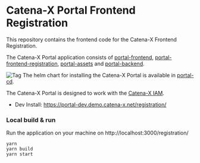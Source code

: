 # Catena-X Portal Frontend Registration

This repository contains the frontend code for the Catena-X Frontend Registration.

The Catena-X Portal application consists of [portal-frontend](https://github.com/eclipse-tractusx/portal-frontend),
[portal-frontend-registration](https://github.com/eclipse-tractusx/portal-frontend-registration), [portal-assets](https://github.com/eclipse-tractusx/portal-assets) and [portal-backend](https://github.com/eclipse-tractusx/portal-backend).

![Tag](https://img.shields.io/static/v1?label=&message=LeadingRepository&color=green&style=flat) The helm chart for installing the Catena-X Portal is available in [portal-cd](https://github.com/eclipse-tractusx/portal-cd).

The Catena-X Portal is designed to work with the [Catena-X IAM](https://github.com/eclipse-tractusx/portal-iam).

* Dev Install: https://portal-dev.demo.catena-x.net/registration/

### Local build & run

Run the application on your machine on http://localhost:3000/registration/

    yarn
    yarn build
    yarn start
